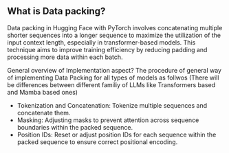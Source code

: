 ## What is Data packing?
Data packing in Hugging Face with PyTorch involves concatenating multiple shorter sequences into a longer sequence to maximize the utilization of the input context length, especially in transformer-based models. This technique aims to improve training efficiency by reducing padding and processing more data within each batch.

General overview of Implementation aspect?
The procedure of general way of implementing Data Packing for all types of models as follwos (There will be differences between different familiy of LLMs like Transformers based and Mamba based ones)
- Tokenization and Concatenation: Tokenize multiple sequences and concatenate them.
- Masking: Adjusting masks to prevent attention across sequence boundaries within the packed sequence.
- Position IDs: Reset or adjust position IDs for each sequence within the packed sequence to ensure correct positional encoding.

